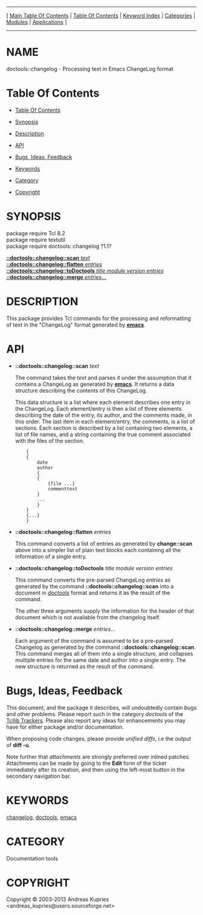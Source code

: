 
[//000000001]: # (doctools::changelog \- Documentation tools)
[//000000002]: # (Generated from file 'changelog\.man' by tcllib/doctools with format 'markdown')
[//000000003]: # (Copyright &copy; 2003\-2013 Andreas Kupries <andreas\_kupries@users\.sourceforge\.net>)
[//000000004]: # (doctools::changelog\(n\) 1\.1 tcllib "Documentation tools")

<hr> [ <a href="../../../../toc.md">Main Table Of Contents</a> &#124; <a
href="../../../toc.md">Table Of Contents</a> &#124; <a
href="../../../../index.md">Keyword Index</a> &#124; <a
href="../../../../toc0.md">Categories</a> &#124; <a
href="../../../../toc1.md">Modules</a> &#124; <a
href="../../../../toc2.md">Applications</a> ] <hr>

# NAME

doctools::changelog \- Processing text in Emacs ChangeLog format

# <a name='toc'></a>Table Of Contents

  - [Table Of Contents](#toc)

  - [Synopsis](#synopsis)

  - [Description](#section1)

  - [API](#section2)

  - [Bugs, Ideas, Feedback](#section3)

  - [Keywords](#keywords)

  - [Category](#category)

  - [Copyright](#copyright)

# <a name='synopsis'></a>SYNOPSIS

package require Tcl 8\.2  
package require textutil  
package require doctools::changelog ?1\.1?  

[__::doctools::changelog::scan__ *text*](#1)  
[__::doctools::changelog::flatten__ *entries*](#2)  
[__::doctools::changelog::toDoctools__ *title* *module* *version* *entries*](#3)  
[__::doctools::changelog::merge__ *entries*\.\.\.](#4)  

# <a name='description'></a>DESCRIPTION

This package provides Tcl commands for the processing and reformatting of text
in the "ChangeLog" format generated by
__[emacs](\.\./\.\./\.\./\.\./index\.md\#emacs)__\.

# <a name='section2'></a>API

  - <a name='1'></a>__::doctools::changelog::scan__ *text*

    The command takes the *text* and parses it under the assumption that it
    contains a ChangeLog as generated by
    __[emacs](\.\./\.\./\.\./\.\./index\.md\#emacs)__\. It returns a data structure
    describing the contents of this ChangeLog\.

    This data structure is a list where each element describes one entry in the
    ChangeLog\. Each element/entry is then a list of three elements describing
    the date of the entry, its author, and the comments made, in this order\. The
    last item in each element/entry, the comments, is a list of sections\. Each
    section is described by a list containing two elements, a list of file
    names, and a string containing the true comment associated with the files of
    the section\.

            {
        	{
        	    date
        	    author
        	    {
        		{
        		    {file ...}
        		    commenttext
        		}
        		...
        	    }
        	}
        	{...}
            }

  - <a name='2'></a>__::doctools::changelog::flatten__ *entries*

    This command converts a list of entries as generated by __change::scan__
    above into a simpler list of plain text blocks each containing all the
    information of a single entry\.

  - <a name='3'></a>__::doctools::changelog::toDoctools__ *title* *module* *version* *entries*

    This command converts the pre\-parsed ChangeLog *entries* as generated by
    the command __::doctools::changelog::scan__ into a document in
    *[doctools](\.\./\.\./\.\./\.\./index\.md\#doctools)* format and returns it as
    the result of the command\.

    The other three arguments supply the information for the header of that
    document which is not available from the changelog itself\.

  - <a name='4'></a>__::doctools::changelog::merge__ *entries*\.\.\.

    Each argument of the command is assumed to be a pre\-parsed Changelog as
    generated by the command __::doctools::changelog::scan__\. This command
    merges all of them into a single structure, and collapses multiple entries
    for the same date and author into a single entry\. The new structure is
    returned as the result of the command\.

# <a name='section3'></a>Bugs, Ideas, Feedback

This document, and the package it describes, will undoubtedly contain bugs and
other problems\. Please report such in the category *doctools* of the [Tcllib
Trackers](http://core\.tcl\.tk/tcllib/reportlist)\. Please also report any ideas
for enhancements you may have for either package and/or documentation\.

When proposing code changes, please provide *unified diffs*, i\.e the output of
__diff \-u__\.

Note further that *attachments* are strongly preferred over inlined patches\.
Attachments can be made by going to the __Edit__ form of the ticket
immediately after its creation, and then using the left\-most button in the
secondary navigation bar\.

# <a name='keywords'></a>KEYWORDS

[changelog](\.\./\.\./\.\./\.\./index\.md\#changelog),
[doctools](\.\./\.\./\.\./\.\./index\.md\#doctools),
[emacs](\.\./\.\./\.\./\.\./index\.md\#emacs)

# <a name='category'></a>CATEGORY

Documentation tools

# <a name='copyright'></a>COPYRIGHT

Copyright &copy; 2003\-2013 Andreas Kupries <andreas\_kupries@users\.sourceforge\.net>
